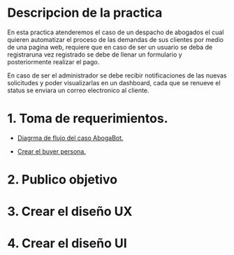 # Descripcion de la practica

En esta practica atenderemos el caso de un despacho de abogados el cual quieren automatizar el proceso de las demandas de sus clientes por medio de una pagina web, requiere que en caso de ser un usuario se deba de registraruna vez registrado se debe de llenar un formulario y posteriormente realizar el pago.

En caso de ser el administrador se debe recibir notificaciones de las nuevas solicitudes y poder visualizarlas en un dashboard, cada que se renueve el status se enviara un correo electronico al cliente.

# 1. Toma de requerimientos.

   - [Diagrma de flujo del caso AbogaBot.](https://github.com/KevinCuevas26/Launch-X-proyectosFontEnd/blob/111a13c1b598dfe6be4c072d56cb0bed1245c88c/archivos/practica%201/diagrama.pdf)
   
   - [Crear el buyer persona.](https://github.com/KevinCuevas26/Launch-X-proyectosFontEnd/blob/e523d6db7a8a0507cff31b186403c028f4d08d0a/archivos/practica%201/buyer%20persona.pdf)

# 2. Publico objetivo
# 3. Crear el diseño UX
# 4. Crear el diseño UI
